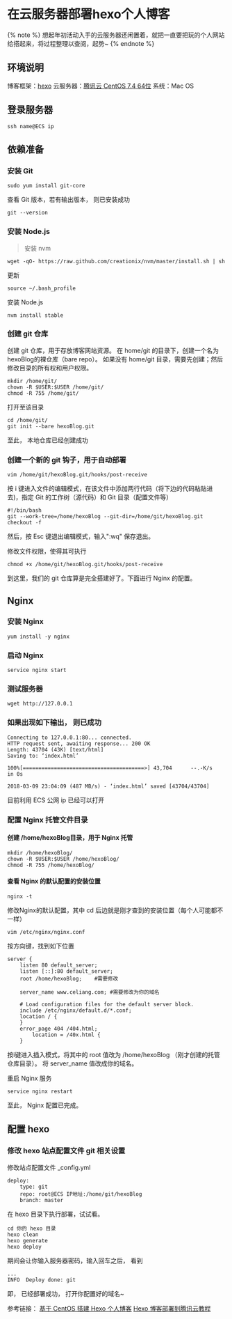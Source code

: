 # 在云服务器部署hexo个人博客

{% note %}
    想起年初活动入手的云服务器还闲置着，就把一直要把玩的个人网站给搭起来，将过程整理以查阅，起势~
{% endnote %}

## 环境说明
博客框架：[hexo](https://hexo.io/zh-cn/)
云服务器：[腾讯云 CentOS 7.4 64位](https://cloud.tencent.com/)
系统：Mac OS  

## 登录服务器

```shell
ssh name@ECS ip
```

## 依赖准备

### 安装 Git

```shell
sudo yum install git-core

```

查看 Git 版本，若有输出版本， 则已安装成功
```shell
git --version
```

### 安装 Node.js
>安装 nvm
```shell
wget -qO- https://raw.github.com/creationix/nvm/master/install.sh | sh
```

更新

```shell
source ~/.bash_profile
```

安装 Node.js

```shell
nvm install stable
```

### 创建 git 仓库
创建 git 仓库，用于存放博客网站资源。
在 home/git 的目录下，创建一个名为hexoBlog的裸仓库（bare repo）。
如果没有 home/git 目录，需要先创建；然后修改目录的所有权和用户权限。

```shell
mkdir /home/git/
chown -R $USER:$USER /home/git/
chmod -R 755 /home/git/
```

打开至该目录
```shell
cd /home/git/
git init --bare hexoBlog.git
```
至此， 本地仓库已经创建成功


### 创建一个新的 git 钩子，用于自动部署

```bazaar
vim /home/git/hexoBlog.git/hooks/post-receive
```

按 i 键进入文件的编辑模式，在该文件中添加两行代码（将下边的代码粘贴进去)，指定 Git 的工作树（源代码）和 Git 目录（配置文件等）

```shell
#!/bin/bash
git --work-tree=/home/hexoBlog --git-dir=/home/git/hexoBlog.git checkout -f
```

然后，按 Esc 键退出编辑模式，输入":wq" 保存退出。

修改文件权限，使得其可执行
```shell
chmod +x /home/git/hexoBlog.git/hooks/post-receive
```
到这里，我们的 git 仓库算是完全搭建好了。下面进行 Nginx 的配置。

## Nginx

### 安装 Nginx
```shell
yum install -y nginx
```

### 启动 Nginx
```shell
service nginx start
```

### 测试服务器
```shell
wget http://127.0.0.1
```

### 如果出现如下输出， 则已成功
```shell
Connecting to 127.0.0.1:80... connected.
HTTP request sent, awaiting response... 200 OK
Length: 43704 (43K) [text/html]
Saving to: ‘index.html’

100%[=======================================>] 43,704      --.-K/s   in 0s

2018-03-09 23:04:09 (487 MB/s) - ‘index.html’ saved [43704/43704]
```

目前利用 ECS 公网 ip 已经可以打开

### 配置 Nginx 托管文件目录

#### 创建 /home/hexoBlog目录，用于 Nginx 托管
```shell
mkdir /home/hexoBlog/
chown -R $USER:$USER /home/hexoBlog/
chmod -R 755 /home/hexoBlog/
```

#### 查看 Nginx 的默认配置的安装位置

```shell
nginx -t
```

修改Nginx的默认配置，其中 cd 后边就是刚才查到的安装位置（每个人可能都不一样）

```shell
vim /etc/nginx/nginx.conf
```

按方向键，找到如下位置
```shell
server {
    listen 80 default_server;
    listen [::]:80 default_server;
    root /home/hexoBlog;    #需要修改

    server_name www.celiang.com; #需要修改为你的域名

    # Load configuration files for the default server block.
    include /etc/nginx/default.d/*.conf;
    location / {
    }
    error_page 404 /404.html;
        location = /40x.html {
    }
```

按i键进入插入模式，将其中的 root 值改为 /home/hexoBlog （刚才创建的托管仓库目录）。
将 server_name 值改成你的域名。


重启 Nginx 服务
```shell
service nginx restart
```

至此， Nginx 配置已完成。

## 配置 hexo

### 修改 hexo 站点配置文件 git 相关设置

修改站点配置文件 _config.yml
```shell
deploy:
    type: git
    repo: root@ECS IP地址:/home/git/hexoBlog
    branch: master
```

在 hexo 目录下执行部署，试试看。

```shell
cd 你的 hexo 目录
hexo clean
hexo generate
hexo deploy
```

期间会让你输入服务器密码，输入回车之后， 看到  
```shell
...
INFO  Deploy done: git
```

即， 已经部署成功， 打开你配置好的域名~


参考链接：
[基于 CentOS 搭建 Hexo 个人博客](https://cloud.tencent.com/developer/labs/lab/10379)
[Hexo 博客部署到腾讯云教程](https://zhuanlan.zhihu.com/p/34400760)
